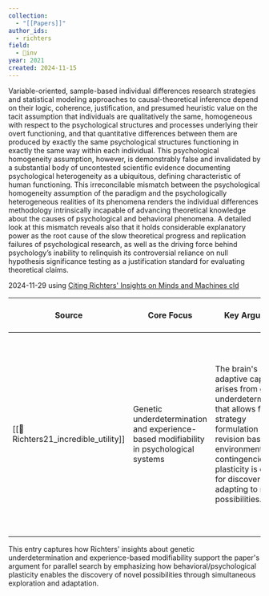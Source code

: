 ```yaml
---
collection:
  - "[[Papers]]"
author_ids:
  - richters
field:
  - 🐢inv
year: 2021
created: 2024-11-15
---
```


Variable-oriented, sample-based individual differences research strategies and statistical modeling approaches to causal-theoretical inference depend on their logic, coherence, justification, and presumed heuristic value on the tacit assumption that individuals are qualitatively the same, homogeneous with respect to the psychological structures and processes underlying their overt functioning, and that quantitative differences between them are produced by exactly the same psychological structures functioning in exactly the same way within each individual. This psychological homogeneity assumption, however, is demonstrably false and invalidated by a substantial body of uncontested scientific evidence documenting psychological heterogeneity as a ubiquitous, defining characteristic of human functioning. This irreconcilable mismatch between the psychological homogeneity assumption of the paradigm and the psychologically heterogeneous realities of its phenomena renders the individual differences methodology intrinsically incapable of advancing theoretical knowledge about the causes of psychological and behavioral phenomena. A detailed look at this mismatch reveals also that it holds considerable explanatory power as the root cause of the slow theoretical progress and replication failures of psychological research, as well as the driving force behind psychology’s inability to relinquish its controversial reliance on null hypothesis significance testing as a justification standard for evaluating theoretical claims.


2024-11-29
using [Citing Richters' Insights on Minds and Machines cld](https://claude.ai/chat/ecfbdf7f-a54b-4b49-8dac-8027ba50d051) 

| Source | Core Focus | Key Argument | When to Choose Parallel | Common Thread |
|--------|------------|--------------|------------------------|----------------|
| [[📜Richters21_incredible_utility]] | Genetic underdetermination and experience-based modifiability in psychological systems | The brain's adaptive capability arises from genetic underdetermination that allows flexible strategy formulation and revision based on environmental contingencies. This plasticity is crucial for discovering and adapting to new possibilities. | When exploration requires adaptive modification and flexible strategy revision rather than fixed responses - enabling discovery of unexpected possibilities through simultaneous testing of multiple approaches | Adaptive plasticity and strategic flexibility |

This entry captures how Richters' insights about genetic underdetermination and experience-based modifiability support the paper's argument for parallel search by emphasizing how behavioral/psychological plasticity enables the discovery of novel possibilities through simultaneous exploration and adaptation.